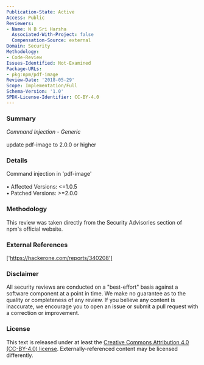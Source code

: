 ```yaml
---
Publication-State: Active
Access: Public
Reviewers:
- Name: N B Sri Harshа
  Associated-With-Project: false
  Compensation-Source: external
Domain: Security
Methodology:
- Code-Review
Issues-Identified: Not-Examined
Package-URLs:
- pkg:npm/pdf-image
Review-Date: '2018-05-29'
Scope: Implementation/Full
Schema-Version: '1.0'
SPDX-License-Identifier: CC-BY-4.0
---
```

### Summary
*Command Injection - Generic*<br><br>update pdf-image to 2.0.0 or higher
### Details
Command injection in 'pdf-image'
<br><br>• Affected Versions: <=1.0.5
<br>• Patched Versions: >=2.0.0
### Methodology
This review was taken directly from the Security Advisories section of npm's official website.
### External References
['https://hackerone.com/reports/340208']
### Disclaimer
All security reviews are conducted on a "best-effort" basis against a software component at a point in time. We make no guarantee as to the quality or completeness of any review. If you believe any content is inaccurate, we encourage you to open an issue or submit a pull request with a correction or improvement.
### License
This text is released under at least the [Creative Commons Attribution 4.0 (CC-BY-4.0) license](https://creativecommons.org/licenses/by/4.0/legalcode.txt). Externally-referenced content may be licensed differently.
